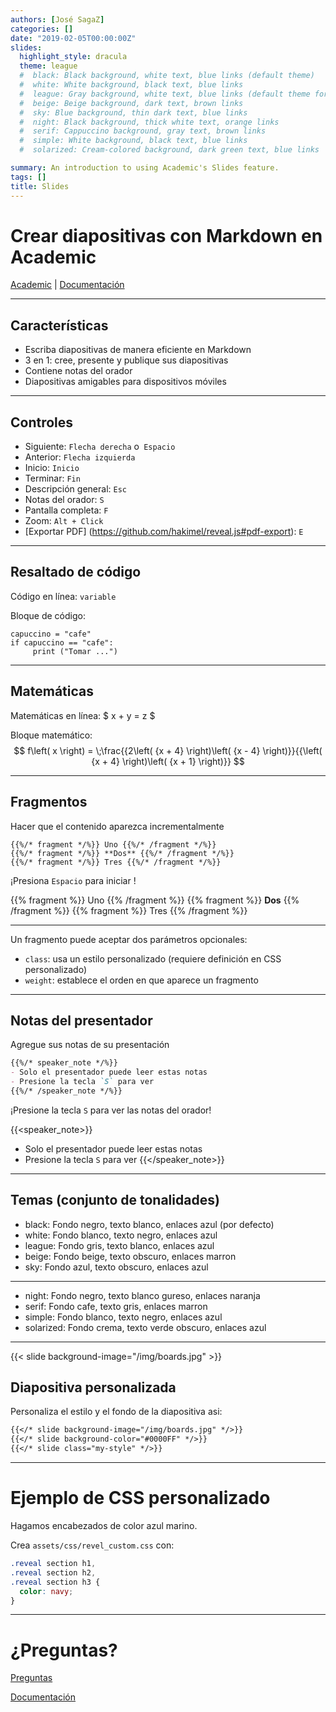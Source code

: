 ```yaml
---
authors: [José SagaZ]
categories: []
date: "2019-02-05T00:00:00Z"
slides:
  highlight_style: dracula
  theme: league  
  #  black: Black background, white text, blue links (default theme)
  #  white: White background, black text, blue links
  #  league: Gray background, white text, blue links (default theme for reveal.js < 3.0.0)
  #  beige: Beige background, dark text, brown links
  #  sky: Blue background, thin dark text, blue links
  #  night: Black background, thick white text, orange links
  #  serif: Cappuccino background, gray text, brown links
  #  simple: White background, black text, blue links
  #  solarized: Cream-colored background, dark green text, blue links

summary: An introduction to using Academic's Slides feature.
tags: []
title: Slides
---
```


# Crear diapositivas con Markdown en Academic

[Academic](https://sourcethemes.com/academic/) | [Documentación](https://sourcethemes.com/academic/docs/managing-content/#create-slides)

---

## Características

- Escriba diapositivas de manera eficiente en Markdown
- 3 en 1: cree, presente y publique sus diapositivas
- Contiene notas del orador
- Diapositivas amigables para dispositivos móviles

---

## Controles

- Siguiente: `Flecha derecha` o` Espacio`
- Anterior: `Flecha izquierda`
- Inicio: `Inicio`
- Terminar: `Fin`
- Descripción general: `Esc`
- Notas del orador: `S`
- Pantalla completa: `F`
- Zoom: `Alt + Click`
- [Exportar PDF] (https://github.com/hakimel/reveal.js#pdf-export): `E`

---

## Resaltado de código

Código en línea: `variable`

Bloque de código:
```pitón
capuccino = "cafe"
if capuccino == "cafe":
     print ("Tomar ...")
```

---

## Matemáticas

Matemáticas en línea: $ x + y = z $

Bloque matemático:
$$
f\left( x \right) = \;\frac{{2\left( {x + 4} \right)\left( {x - 4} \right)}}{{\left( {x + 4} \right)\left( {x + 1} \right)}}
$$

---

## Fragmentos

Hacer que el contenido aparezca incrementalmente
```
{{%/* fragment */%}} Uno {{%/* /fragment */%}}
{{%/* fragment */%}} **Dos** {{%/* /fragment */%}}
{{%/* fragment */%}} Tres {{%/* /fragment */%}}
```

¡Presiona `Espacio` para iniciar  !


{{% fragment %}} Uno {{% /fragment %}}
{{% fragment %}} **Dos** {{% /fragment %}}
{{% fragment %}} Tres {{% /fragment %}}

---

Un fragmento puede aceptar dos parámetros opcionales:

- `class`: usa un estilo personalizado (requiere definición en CSS personalizado)
- `weight`: establece el orden en que aparece un fragmento

---

## Notas del presentador

Agregue sus notas de su presentación

```markdown
{{%/* speaker_note */%}}
- Solo el presentador puede leer estas notas
- Presione la tecla `S` para ver
{{%/* /speaker_note */%}}
```

¡Presione la tecla `S` para ver las notas del orador!

{{<speaker_note>}}
- Solo el presentador puede leer estas notas
- Presione la tecla `S` para ver
{{</speaker_note>}}

---

## Temas (conjunto de tonalidades)

- black: Fondo negro, texto blanco, enlaces azul (por defecto)
- white: Fondo blanco, texto negro, enlaces azul 
- league: Fondo gris, texto blanco, enlaces azul
- beige: Fondo beige, texto obscuro, enlaces marron
- sky: Fondo azul, texto obscuro, enlaces azul 

---

- night: Fondo negro, texto blanco gureso, enlaces naranja 
- serif: Fondo cafe, texto gris, enlaces marron 
- simple: Fondo blanco, texto negro, enlaces azul
- solarized: Fondo crema, texto verde obscuro, enlaces azul 

---

{{< slide background-image="/img/boards.jpg" >}}

## Diapositiva personalizada

Personaliza el estilo y el fondo de la diapositiva asi:

```markdown
{{</* slide background-image="/img/boards.jpg" */>}}
{{</* slide background-color="#0000FF" */>}}
{{</* slide class="my-style" */>}}
```

---

# Ejemplo de CSS personalizado

Hagamos encabezados de color azul marino.

Crea `assets/css/revel_custom.css` con:

```css
.reveal section h1,
.reveal section h2,
.reveal section h3 {
  color: navy;
}
```

---

# ¿Preguntas?

[Preguntas](https://spectrum.chat/academic)

[Documentación](https://sourcethemes.com/academic/docs/managing-content/#create-slides)
